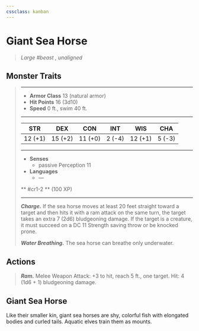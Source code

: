 ```yaml
---
cssclass: kanban
---
```


# Giant Sea Horse
>*Large #beast , unaligned*
## Monster Traits
>___
>- **Armor Class** 13 (natural armor)
>- **Hit Points** 16 (3d10)
>- **Speed** 0 ft., swim 40 ft.
>___
>|STR|DEX|CON|INT|WIS|CHA|
>|:---:|:---:|:---:|:---:|:---:|:---:|
>|12 (+1)|15 (+2)|11 (+0)|2 (-4)|12 (+1)|5 (-3)|
>___
>- **Senses**
>	 - passive Perception 11
>- **Languages**
>	 - —
>
> ** #cr1-2 ** (100 XP)
>___
>***Charge.*** If the sea horse moves at least 20 feet straight toward a target and then hits it with a ram attack on the same turn, the target takes an extra 7 (2d6) bludgeoning damage. If the target is a creature, it must succeed on a DC 11 Strength saving throw or be knocked prone.  
>
>***Water Breathing.*** The sea horse can breathe only underwater.  
>
## Actions
>***Ram.*** Melee Weapon Attack: +3 to hit, reach 5 ft., one target. Hit: 4 (1d6 + 1) bludgeoning damage.
## Giant Sea Horse
Like their smaller kin, giant sea horses are shy, colorful fish with elongated bodies and curled tails. Aquatic elves train them as mounts.